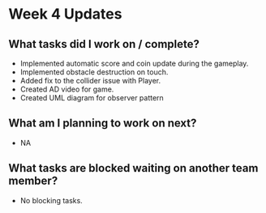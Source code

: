 # Week 4 Updates

## What tasks did I work on / complete?
- Implemented automatic score and coin update during the gameplay.
- Implemented obstacle destruction on touch.
- Added fix to the collider issue with Player.
- Created AD video for game.
- Created UML diagram for observer pattern


## What am I planning to work on next?
- NA

## What tasks are blocked waiting on another team member?
- No blocking tasks.